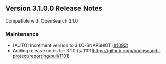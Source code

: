 ## Version 3.1.0.0 Release Notes

Compatible with OpenSearch 3.1.0

### Maintenance

- [AUTO] Increment version to 3.1.0-SNAPSHOT ([#1092](https://github.com/opensearch-project/reporting/pull/1092))
- Adding release notes for 3.1.0 ([#1101]https://github.com/opensearch-project/reporting/pull/1101)
